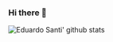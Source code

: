 ### Hi there 👋

![Eduardo Santi' github stats](https://github-readme-stats.vercel.app/api?username=santieduardo&count_private=true&show_icons=true&theme=github_dark)

<!--
**santieduardo/santieduardo** is a ✨ _special_ ✨ repository because its `README.md` (this file) appears on your GitHub profile.

Here are some ideas to get you started:

- 🔭 I’m currently working on ...
- 🌱 I’m currently learning ...
- 👯 I’m looking to collaborate on ...
- 🤔 I’m looking for help with ...
- 💬 Ask me about ...
- 📫 How to reach me: ...
- 😄 Pronouns: ...
- ⚡ Fun fact: ...
-->

